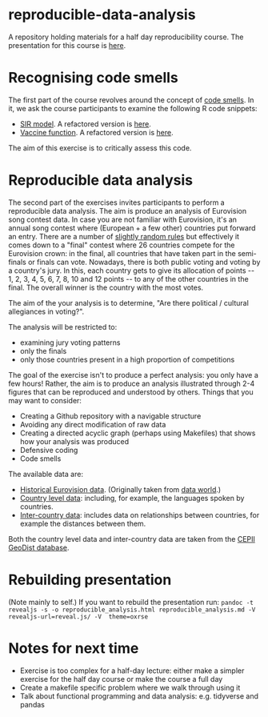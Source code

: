 # reproducible-data-analysis
A repository holding materials for a half day reproducibility course. The presentation for this course is [here](https://github.com/ben18785/reproducible-data-analysis/blob/main/presentations/reproducible_analysis.html).

# Recognising code smells
The first part of the course revolves around the concept of [code smells](https://refactoring.guru/refactoring/smells).
In it, we ask the course participants to examine the following R code snippets:

- [SIR model](https://github.com/ben18785/reproducible-data-analysis/blob/main/src/example_1.md). A refactored version is [here](https://github.com/ben18785/reproducible-data-analysis/blob/main/src/example_1_answer.md).
- [Vaccine function](https://github.com/ben18785/reproducible-data-analysis/blob/main/src/example_2.md). A refactored version is [here](https://github.com/ben18785/reproducible-data-analysis/blob/main/src/example_2.md).

The aim of this exercise is to critically assess this code.

# Reproducible data analysis
The second part of the exercises invites participants to perform a reproducible data analysis. The aim is produce an analysis of Eurovision song contest data. In case you are not familiar with Eurovision, it's an annual song contest where (European + a few other) countries put forward an entry. There are a number of [slightly random rules](https://eurovision.tv/about/how-it-works) but effectively it comes down to a "final" contest where 26 countries compete for the Eurovision crown: in the final, all countries that have taken part in the semi-finals or finals can vote. Nowadays, there is both public voting and voting by a country's jury. In this, each country gets to give its allocation of points -- 1, 2, 3, 4, 5, 6, 7, 8, 10 and 12 points -- to any of the other countries in the final. The overall winner is the country with the most votes.

The aim of the your analysis is to determine, "Are there political / cultural allegiances in voting?".

The analysis will be restricted to:

- examining jury voting patterns
- only the finals
- only those countries present in a high proportion of competitions

The goal of the exercise isn't to produce a perfect analysis: you only have a few hours! Rather, the aim is to produce an analysis illustrated through 2-4 figures that can be reproduced and understood by others. Things that you may want to consider:

- Creating a Github repository with a navigable structure
- Avoiding any direct modification of raw data
- Creating a directed acyclic graph (perhaps using Makefiles) that shows how your analysis was produced
- Defensive coding
- Code smells

The available data are:

- [Historical Eurovision data](https://github.com/ben18785/reproducible-data-analysis/blob/main/data/eurovision_song_contest_1975_2019v3.xlsx). (Originally taken from [data world](https://data.world/datagraver/eurovision-song-contest-scores-1975-2019).)
- [Country level data](https://github.com/ben18785/reproducible-data-analysis/blob/main/data/geo_cepii.csv): including, for example, the languages spoken by countries.
- [Inter-country data](https://github.com/ben18785/reproducible-data-analysis/blob/main/data/dist_cepii.csv): includes data on relationships between countries, for example the distances between them.

Both the country level data and inter-country data are taken from the [CEPII GeoDist database](http://www.cepii.fr/pdf_pub/wp/2011/wp2011-25.pdf).

# Rebuilding presentation
(Note mainly to self.) If you want to rebuild the presentation run: `pandoc -t revealjs -s -o reproducible_analysis.html reproducible_analysis.md -V revealjs-url=reveal.js/ -V  theme=oxrse`

# Notes for next time
- Exercise is too complex for a half-day lecture: either make a simpler exercise for the half day course or make the course a full day
- Create a makefile specific problem where we walk through using it
- Talk about functional programming and data analysis: e.g. tidyverse and pandas
